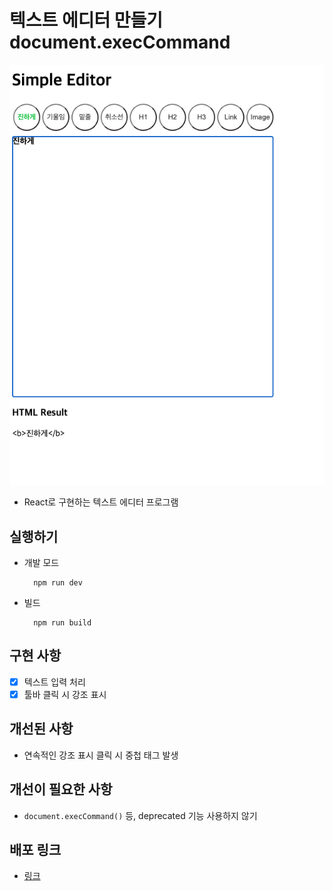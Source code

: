 # 텍스트 에디터 만들기 document.execCommand

<p align="middle" >

![editor](./editor.png)

</p>

- React로 구현하는 텍스트 에디터 프로그램

## 실행하기

- 개발 모드

  ```
    npm run dev
  ```

- 빌드

  ```
    npm run build
  ```

## 구현 사항

- [x] 텍스트 입력 처리
- [x] 툴바 클릭 시 강조 표시

## 개선된 사항

- 연속적인 강조 표시 클릭 시 중첩 태그 발생

## 개선이 필요한 사항

- `document.execCommand()` 등, deprecated 기능 사용하지 않기

## 배포 링크

- [링크](https://kkan9ma.github.io/PBL/past-missions/editor/lv2-1-2nd/dist/)
